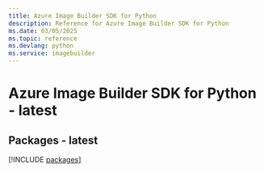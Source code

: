 ```yaml
---
title: Azure Image Builder SDK for Python
description: Reference for Azure Image Builder SDK for Python
ms.date: 03/05/2025
ms.topic: reference
ms.devlang: python
ms.service: imagebuilder
---
```

# Azure Image Builder SDK for Python - latest
## Packages - latest
[!INCLUDE [packages](image-builder-index.md)]